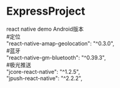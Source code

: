 # ExpressProject
react native  demo  Android版本</br>
#定位</br>
"react-native-amap-geolocation": "^0.3.0",</br>
#蓝牙</br>
"react-native-gm-bluetooth": "^0.39.3",</br>
#极光推送</br>
"jcore-react-native": "^1.2.5",</br>
"jpush-react-native": "^2.2.2",</br>
